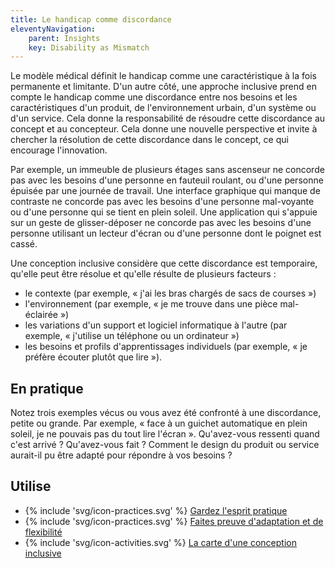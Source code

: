```yaml
---
title: Le handicap comme discordance
eleventyNavigation:
    parent: Insights
    key: Disability as Mismatch
---
```


Le modèle médical définit le handicap comme une caractéristique à la fois permanente et limitante. D'un autre côté, une
approche inclusive prend en compte le handicap comme une discordance entre nos besoins et les caractéristiques d'un
produit, de l'environnement urbain, d'un système ou d'un service. Cela donne la responsabilité de résoudre cette
discordance au concept et au concepteur. Cela donne une nouvelle perspective et invite à chercher la résolution de cette
discordance dans le concept, ce qui encourage l'innovation.

Par exemple, un immeuble de plusieurs étages sans ascenseur ne concorde pas avec les besoins d'une personne en fauteuil
roulant, ou d'une personne épuisée par une journée de travail. Une interface graphique qui manque de contraste ne
concorde pas avec les besoins d'une personne mal-voyante ou d'une personne qui se tient en plein soleil. Une application
qui s'appuie sur un geste de glisser-déposer ne concorde pas avec les besoins d'une personne utilisant un lecteur
d'écran ou d'une personne dont le poignet est cassé.

Une conception inclusive considère que cette discordance est temporaire, qu'elle peut être résolue et qu'elle résulte de
plusieurs facteurs :

* le contexte (par exemple, « j'ai les bras chargés de sacs de courses »)
* l'environnement (par exemple, « je me trouve dans une pièce mal-éclairée »)
* les variations d'un support et logiciel informatique à l'autre (par exemple, « j'utilise un téléphone ou un
  ordinateur »)
* les besoins et profils d'apprentissages individuels (par exemple, « je préfère écouter plutôt que lire »).

## En pratique

Notez trois exemples vécus ou vous avez été confronté à une discordance, petite ou grande. Par exemple, « face à un
guichet automatique en plein soleil, je ne pouvais pas du tout lire l'écran ». Qu'avez-vous ressenti quand c'est
arrivé ? Qu'avez-vous fait ? Comment le design du produit ou service aurait-il pu être adapté pour répondre à vos
besoins ?

## Utilise

* {% include 'svg/icon-practices.svg' %} [Gardez l'esprit pratique](../../pratiques/gardez-lesprit-pratique/)
* {% include 'svg/icon-practices.svg' %} [Faites preuve d'adaptation et de flexibilité](../../pratiques/faites-preuve-dadaptation-et-de-flexibilite/)
* {% include 'svg/icon-activities.svg' %} [La carte d'une conception inclusive](../../activites/la-carte-dune-conception-inclusive/)
